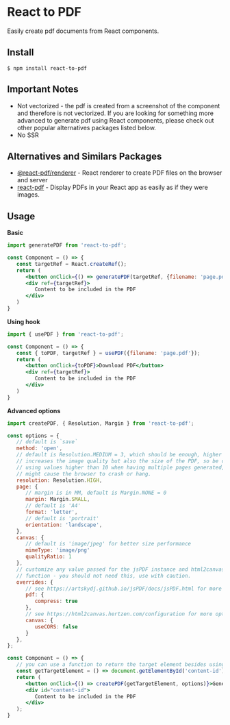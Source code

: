# React to PDF

Easily create pdf documents from React components.

## Install

```
$ npm install react-to-pdf
```

## Important Notes

- Not vectorized - the pdf is created from a screenshot of the component and therefore is not vectorized. If you are looking for something more advanced to generate pdf using React components, please check out other popular alternatives packages listed below.
- No SSR

## Alternatives and Similars Packages

- [@react-pdf/renderer](https://www.npmjs.com/package/@react-pdf/renderer) - React renderer to create PDF files on the browser and server
- [react-pdf](https://www.npmjs.com/package/react-pdf) - Display PDFs in your React app as easily as if they were images.

## Usage

**Basic**

```jsx
import generatePDF from 'react-to-pdf';

const Component = () => {
   const targetRef = React.createRef();
   return (
      <button onClick={() => generatePDF(targetRef, {filename: 'page.pdf'})}>Download PDF</button>
      <div ref={targetRef}>
         Content to be included in the PDF
      </div>
   )
}
```

**Using hook**

```jsx
import { usePDF } from 'react-to-pdf';

const Component = () => {
   const { toPDF, targetRef } = usePDF({filename: 'page.pdf'});
   return (
      <button onClick={toPDF}>Download PDF</button>
      <div ref={targetRef}>
         Content to be included in the PDF
      </div>
   )
}
```

**Advanced options**

```jsx
import createPDF, { Resolution, Margin } from 'react-to-pdf';

const options = {
   // default is `save`
   method: 'open',
   // default is Resolution.MEDIUM = 3, which should be enough, higher values
   // increases the image quality but also the size of the PDF, so be careful
   // using values higher than 10 when having multiple pages generated, it
   // might cause the browser to crash or hang.
   resolution: Resolution.HIGH,
   page: {
      // margin is in MM, default is Margin.NONE = 0
      margin: Margin.SMALL,
      // default is 'A4'
      format: 'letter',
      // default is 'portrait'
      orientation: 'landscape',
   },
   canvas: {
      // default is 'image/jpeg' for better size performance
      mimeType: 'image/png'
      qualityRatio: 1
   },
   // customize any value passed for the jsPDF instance and html2canvas
   // function - you should not need this, use with caution.
   overrides: {
      // see https://artskydj.github.io/jsPDF/docs/jsPDF.html for more options
      pdf: {
         compress: true
      },
      // see https://html2canvas.hertzen.com/configuration for more options
      canvas: {
         useCORS: false
      }
   },
};

const Component = () => {
   // you can use a function to return the target element besides using React refs
   const getTargetElement = () => document.getElementById('content-id');
   return (
      <button onClick={() => createPDF(getTargetElement, options)}>Generate PDF</button>
      <div id="content-id">
         Content to be included in the PDF
      </div>
   );
}
```
